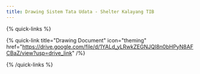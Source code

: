 ```yaml
---
title: Drawing Sistem Tata Udata - Shelter Kalayang TIB
---
```


<!-- ## List Peralatan

{% figure src="/ac-shelter-kalayang/t1.png" alt="list" caption="Shelter Kalayang T1" /%}

## Spesifikasi

### Outdoor

{% figure src="/ac-shelter-kalayang/jenis-outdoor.png" alt="image" caption="Tipe Outdoor" /%}

{% figure src="/ac-shelter-kalayang/specs-outdoor.png" alt="image" caption="Spesifikasi Outdoor" /%}

Di Shelter Kalayang T1, menggunakan model `RXQ20TAY14 (20PK)` untuk outdoornya yang mana merupakan tipe `Space-Saving`. Sedangkan, untuk indoornya menggunakan tipe `FXMQ250MVE14(10 PK)` yang mana merupakan tipe `Ceiling Mounted Duct`.

### Indoor

{% figure src="/ac-shelter-kalayang/jenis-indoor.png" alt="image" caption="Tipe Indoor" /%}

{% figure src="/ac-shelter-kalayang/specs-indoor.png" alt="image" caption="Spesifikasi Indoor" /%}

Indoor unit VRV ini bisa langsung connect ke outdoor secara independen (masing-masing langsung connect). Kita bisa juga memakai unit indoor lain (residential), namun untuk koneksinya membutuhkan unit BP(Branch Provider).

### Kapasitas Lantai 1

- Sistem 1: 60PK (3 outdoor, 4 indoor)
- Sistem 2: 60PK (3 outdoor, 4 indoor)
- Sistem Split Duct: 16PK (2 unit)

### Kapasitas Lantai 2

- Sistem 1: 56PK (3 outdoor, 6 indoor)
- Sistem 2: 60PK (3 outdoor, 6 indoor)

## Diagram

### Indoor Wiring

{% figure src="/ac-shelter-kalayang/indoor-wiring.png" alt="image" caption="Wiring Indoor" /%}

### Outdoor Top View

{% figure src="/ac-shelter-kalayang/outdoor-top.png" alt="image" caption="Outdoor Top View" /%}

### Outdoor Front View

{% figure src="/ac-shelter-kalayang/outdoor-front.png" alt="image" caption="Outdoor Front View" /%}

### Refrigerant Flow

{% figure src="/ac-shelter-kalayang/refrigerant-flow.png" alt="image" caption="Refrigerant Flow" /%}

### Outdoor Wiring

{% figure src="/ac-shelter-kalayang/outdoor-wiring.png" alt="image" caption="Outdoor Wiring" /%}

## More Info -->

{% quick-links %}

{% quick-link title="Drawing Document" icon="theming" href="https://drive.google.com/file/d/1YALd_yLRwkZEGNJQI8n0bHPyN8AFCBaZ/view?usp=drive_link"  /%}

<!-- {% quick-link title="Troubleshooting" icon="theming" href="https://drive.google.com/file/d/12lzPJneBJy_8FIwmx7Yy0WXFZcS-R3sS/view?usp=sharing"  /%}
{% quick-link title="Service Manual" icon="theming" href="https://drive.google.com/file/d/12mfow8bRxNR5XJYno5B2eK9pFcMUI4WY/view?usp=sharing"  /%}
{% quick-link title="Error Code" icon="theming" href="https://drive.google.com/file/d/12ka9JfKgYX4Lo_QZsieSSXrXIRNv-9e3/view?usp=sharing"  /%} -->

{% /quick-links %}
